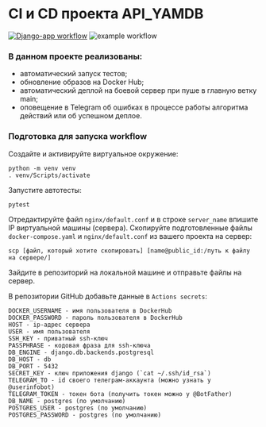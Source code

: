 # CI и CD проекта API_YAMDB

[![Django-app workflow](https://github.com/dk-r3d3/yamdb_final/actions/workflows/yamdb_workflows.yml/badge.svg)](https://github.com/dk-r3d3/yamdb_final/actions/yamdb_workflows/main.yml)
![example workflow](https://github.com/dk-r3d3/yamdb_final/actions/workflows/yamdb_workflow.yml/badge.svg)
### В данном проекте реализованы:

- автоматический запуск тестов;
- обновление образов на Docker Hub;
- автоматический деплой на боевой сервер при пуше в главную ветку main;
- оповещение в Telegram об ошибках в процессе работы алгоритма действий или об успешном деплое.

### Подготовка для запуска workflow

Создайте и активируйте виртуальное окружение:

```
python -m venv venv
. venv/Scripts/activate
```

Запустите автотесты:

```
pytest
```

Отредактируйте файл `nginx/default.conf` и в строке `server_name` впишите IP виртуальной машины (сервера).
Скопируйте подготовленные файлы `docker-compose.yaml` и `nginx/default.conf` из вашего проекта на сервер:

```
scp [файл, который хотите скопировать] [name@public_id:/путь к файлу на сервере/]
```

Зайдите в репозиторий на локальной машине и отправьте файлы на сервер.


В репозитории GitHub добавьте данные в `Actions secrets`:

```
DOCKER_USERNAME - имя пользователя в DockerHub
DOCKER_PASSWORD - пароль пользователя в DockerHub
HOST - ip-адрес сервера
USER - имя пользователя
SSH_KEY - приватный ssh-ключ
PASSPHRASE - кодовая фраза для ssh-ключа
DB_ENGINE - django.db.backends.postgresql
DB_HOST - db
DB_PORT - 5432
SECRET_KEY - ключ приложения django (`cat ~/.ssh/id_rsa`)
TELEGRAM_TO - id своего телеграм-аккаунта (можно узнать у @userinfobot)
TELEGRAM_TOKEN - токен бота (получить токен можно у @BotFather)
DB_NAME - postgres (по умолчанию)
POSTGRES_USER - postgres (по умолчанию)
POSTGRES_PASSWORD - postgres (по умолчанию)
```
